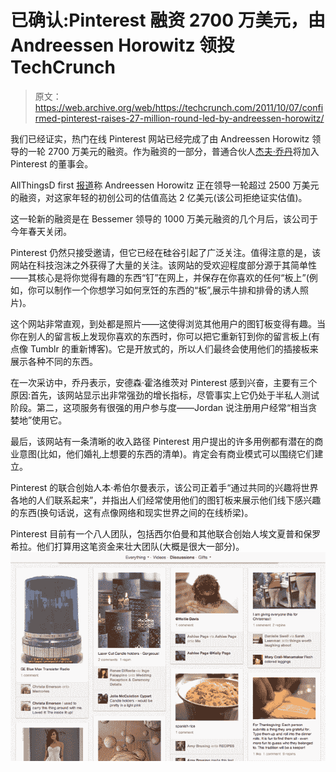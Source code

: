 # 已确认:Pinterest 融资 2700 万美元，由 Andreessen Horowitz 领投 TechCrunch

> 原文：<https://web.archive.org/web/https://techcrunch.com/2011/10/07/confirmed-pinterest-raises-27-million-round-led-by-andreessen-horowitz/>

我们已经证实，热门在线 Pinterest 网站已经完成了由 Andreessen Horowitz 领导的一轮 2700 万美元的融资。作为融资的一部分，普通合伙人[杰夫·乔丹](https://web.archive.org/web/20230204100407/http://www.crunchbase.com/person/jeff-jordan-4)将加入 Pinterest 的董事会。

AllThingsD first [报道](https://web.archive.org/web/20230204100407/http://allthingsd.com/20111007/exclusive-pinterest-set-to-close-a-new-round-with-andreessen-horowitz-valuing-start-up-at-200m/)称 Andreessen Horowitz 正在领导一轮超过 2500 万美元的融资，对这家年轻的初创公司的估值高达 2 亿美元(该公司拒绝证实估值)。

这一轮新的融资是在 Bessemer 领导的 1000 万美元融资的几个月后，该公司于今年春天关闭。

Pinterest 仍然只接受邀请，但它已经在硅谷引起了广泛关注。值得注意的是，该网站在科技泡沫之外获得了大量的关注。该网站的受欢迎程度部分源于其简单性——其核心是将你觉得有趣的东西“钉”在网上，并保存在你喜欢的任何“板上”(例如，你可以制作一个你想学习如何烹饪的东西的“板”,展示牛排和排骨的诱人照片)。

这个网站非常直观，到处都是照片——这使得浏览其他用户的图钉板变得有趣。当你在别人的留言板上发现你喜欢的东西时，你可以把它重新钉到你的留言板上(有点像 Tumblr 的重新博客)。它是开放式的，所以人们最终会使用他们的插接板来展示各种不同的东西。

在一次采访中，乔丹表示，安德森·霍洛维茨对 Pinterest 感到兴奋，主要有三个原因:首先，该网站显示出非常强劲的增长指标，尽管事实上它仍处于半私人测试阶段。第二，这项服务有很强的用户参与度——Jordan 说注册用户经常“相当贪婪地”使用它。

最后，该网站有一条清晰的收入路径 Pinterest 用户提出的许多用例都有潜在的商业意图(比如，他们婚礼上想要的东西的清单)。肯定会有商业模式可以围绕它们建立。

Pinterest 的联合创始人本·希伯尔曼表示，该公司正着手“通过共同的兴趣将世界各地的人们联系起来”，并指出人们经常使用他们的图钉板来展示他们线下感兴趣的东西(换句话说，这有点像网络和现实世界之间的在线桥梁)。

Pinterest 目前有一个八人团队，包括西尔伯曼和其他联合创始人埃文夏普和保罗希拉。他们打算用这笔资金来壮大团队(大概是很大一部分)。
![](img/7cecb2a5287d9740bbb5e81f15c2ac85.png)